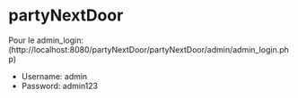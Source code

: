 # partyNextDoor

Pour le admin_login: (http://localhost:8080/partyNextDoor/partyNextDoor/admin/admin_login.php)
- Username: admin
- Password: admin123